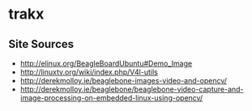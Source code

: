 
trakx
===============================================================================

## Site Sources

* http://elinux.org/BeagleBoardUbuntu#Demo_Image
* http://linuxtv.org/wiki/index.php/V4l-utils
* http://derekmolloy.ie/beaglebone-images-video-and-opencv/
* http://derekmolloy.ie/beaglebone/beaglebone-video-capture-and-image-processing-on-embedded-linux-using-opencv/

